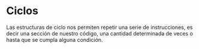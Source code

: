 # Ciclos
Las estructuras de ciclo nos permiten repetir una serie de instrucciones, es decir una sección de nuestro código, una cantidad determinada de veces o hasta que se cumpla alguna condición. 